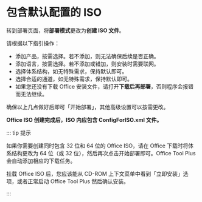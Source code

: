 # 包含默认配置的 ISO

转到部署页面，将**部署模式**更改为**创建 ISO 文件**。

请根据以下指引操作：

- 添加产品，按需选择。若不添加，则无法确保后续是否正确。
- 添加语言，按需选择。若不添加或错加，则安装时需要联网。
- 选择体系结构，如无特殊需求，保持默认即可。
- 选择合适的通道，如无特殊需求，保持默认即可。
- 如果您还没有下载 Office 安装文件，请打开**下载后再部署**，否则程序会报错而无法继续。

确保以上几点做好后即可「开始部署」，其他高级设置可以按需更改。

**Office ISO 创建完成后，ISO 内应包含 ConfigForISO.xml 文件。**

::: tip 提示

如果你需要创建同时包含 32 位和 64 位的 Office ISO，请在 Office 下载时将体系结构更改为 64 位（或 32 位），然后再次点击开始部署即可。Office Tool Plus 会自动添加相应的下载任务。

挂载 Office ISO 后，您应该能从 CD-ROM 上下文菜单中看到「立即安装」选项，或者正常启动 Office Tool Plus 然后确认安装。

:::

